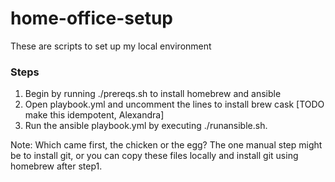 # home-office-setup
These are scripts to set up my local environment

### Steps
1. Begin by running ./prereqs.sh to install homebrew and ansible
2. Open playbook.yml and uncomment the lines to install brew cask [TODO make this idempotent, Alexandra]
3. Run the ansible playbook.yml by executing ./runansible.sh. 

Note: Which came first, the chicken or the egg? The one manual step might be to install git, or you can copy these files locally and install git using homebrew after step1.





